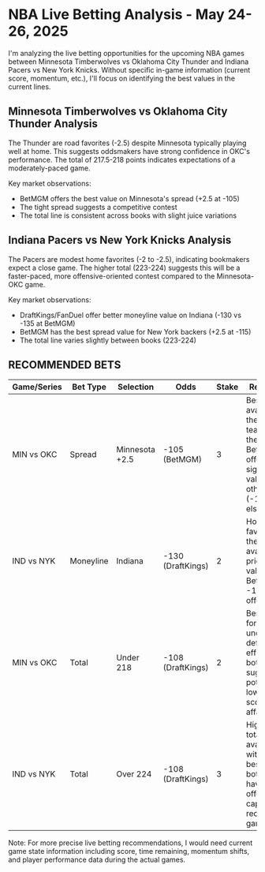 # NBA Live Betting Analysis - May 24-26, 2025

I'm analyzing the live betting opportunities for the upcoming NBA games between Minnesota Timberwolves vs Oklahoma City Thunder and Indiana Pacers vs New York Knicks. Without specific in-game information (current score, momentum, etc.), I'll focus on identifying the best values in the current lines.

## Minnesota Timberwolves vs Oklahoma City Thunder Analysis

The Thunder are road favorites (-2.5) despite Minnesota typically playing well at home. This suggests oddsmakers have strong confidence in OKC's performance. The total of 217.5-218 points indicates expectations of a moderately-paced game.

Key market observations:
- BetMGM offers the best value on Minnesota's spread (+2.5 at -105)
- The tight spread suggests a competitive contest
- The total line is consistent across books with slight juice variations

## Indiana Pacers vs New York Knicks Analysis

The Pacers are modest home favorites (-2 to -2.5), indicating bookmakers expect a close game. The higher total (223-224) suggests this will be a faster-paced, more offensive-oriented contest compared to the Minnesota-OKC game.

Key market observations:
- DraftKings/FanDuel offer better moneyline value on Indiana (-130 vs -135 at BetMGM)
- BetMGM has the best spread value for New York backers (+2.5 at -115)
- The total line varies slightly between books (223-224)

## RECOMMENDED BETS

| Game/Series | Bet Type | Selection | Odds | Stake | Reasoning |
|-------------|----------|-----------|------|-------|-----------|
| MIN vs OKC | Spread | Minnesota +2.5 | -105 (BetMGM) | 3 | Best price available for the home team with the hook; BetMGM offers significant value over other books (-110/-112 elsewhere) |
| IND vs NYK | Moneyline | Indiana | -130 (DraftKings) | 2 | Home favorite at the best available price; better value than BetMGM's -135 offering |
| MIN vs OKC | Total | Under 218 | -108 (DraftKings) | 2 | Best price for the under; defensive efficiency of both teams suggests a potentially lower-scoring affair |
| IND vs NYK | Total | Over 224 | -108 (DraftKings) | 3 | Highest total available with the best odds; both teams have shown offensive capability in recent games |

Note: For more precise live betting recommendations, I would need current game state information including score, time remaining, momentum shifts, and player performance data during the actual games.